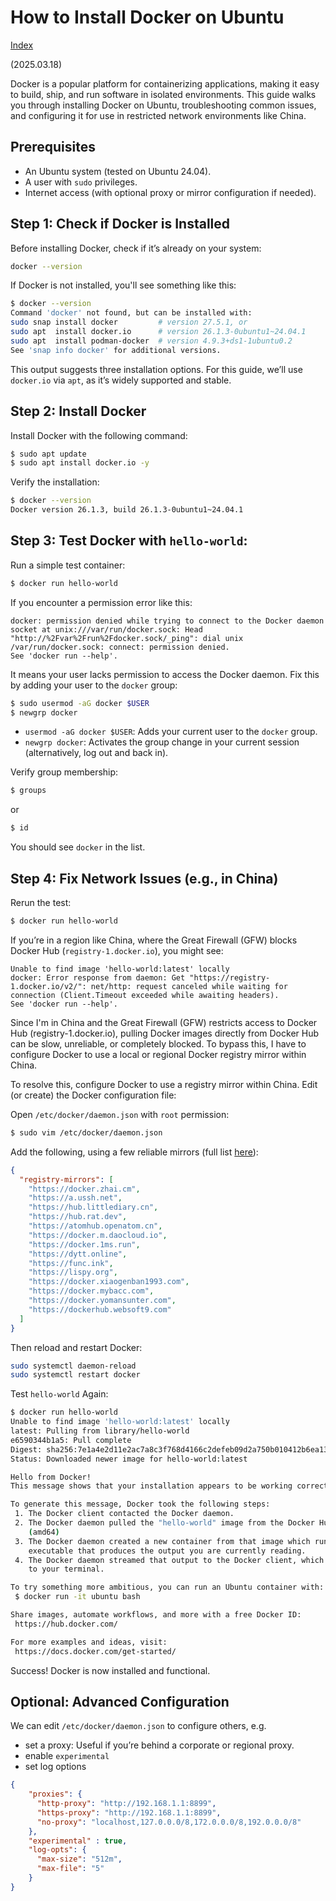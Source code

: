 # How to Install Docker on Ubuntu

[Index](index.md)

(2025.03.18)

Docker is a popular platform for containerizing applications, making it easy to build, ship, and run software in isolated environments. This guide walks you through installing Docker on Ubuntu, troubleshooting common issues, and configuring it for use in restricted network environments like China.

## Prerequisites

- An Ubuntu system (tested on Ubuntu 24.04).
- A user with `sudo` privileges.
- Internet access (with optional proxy or mirror configuration if needed).

## Step 1: Check if Docker is Installed

Before installing Docker, check if it’s already on your system:

```bash
docker --version
```

If Docker is not installed, you'll see something like this:

```bash
$ docker --version
Command 'docker' not found, but can be installed with:
sudo snap install docker         # version 27.5.1, or
sudo apt  install docker.io      # version 26.1.3-0ubuntu1~24.04.1
sudo apt  install podman-docker  # version 4.9.3+ds1-1ubuntu0.2
See 'snap info docker' for additional versions.
```

This output suggests three installation options. For this guide, we’ll use `docker.io` via `apt`, as it’s widely supported and stable.


## Step 2: Install Docker

Install Docker with the following command:

```bash
$ sudo apt update
$ sudo apt install docker.io -y
```

Verify the installation:

```bash
$ docker --version
Docker version 26.1.3, build 26.1.3-0ubuntu1~24.04.1
```

## Step 3: Test Docker with `hello-world`:

Run a simple test container:

```bash
$ docker run hello-world
```

If you encounter a permission error like this:

```plaintext
docker: permission denied while trying to connect to the Docker daemon socket at unix:///var/run/docker.sock: Head "http://%2Fvar%2Frun%2Fdocker.sock/_ping": dial unix /var/run/docker.sock: connect: permission denied.
See 'docker run --help'.
```

It means your user lacks permission to access the Docker daemon. Fix this by adding your user to the `docker` group:

```bash
$ sudo usermod -aG docker $USER
$ newgrp docker
```

- `usermod -aG docker $USER`: Adds your current user to the `docker` group.
- `newgrp docker`: Activates the group change in your current session (alternatively, log out and back in).


Verify group membership:

```bash
$ groups
```

or

```bash
$ id
```

You should see `docker` in the list.

## Step 4: Fix Network Issues (e.g., in China)

Rerun the test:

```bash
$ docker run hello-world
```

If you’re in a region like China, where the Great Firewall (GFW) blocks Docker Hub (`registry-1.docker.io`), you might see:

```plaintext
Unable to find image 'hello-world:latest' locally
docker: Error response from daemon: Get "https://registry-1.docker.io/v2/": net/http: request canceled while waiting for connection (Client.Timeout exceeded while awaiting headers).
See 'docker run --help'.
```

Since I'm in China and the Great Firewall (GFW) restricts access to Docker Hub (registry-1.docker.io), pulling Docker images directly from Docker Hub can be slow, unreliable, or completely blocked. To bypass this, I have to configure Docker to use a local or regional Docker registry mirror within China.

To resolve this, configure Docker to use a registry mirror within China. Edit (or create) the Docker configuration file:

Open `/etc/docker/daemon.json` with `root` permission:

```bash
$ sudo vim /etc/docker/daemon.json
```

Add the following, using a few reliable mirrors (full list [here](https://github.com/dongyubin/DockerHub)):

```json
{
  "registry-mirrors": [
    "https://docker.zhai.cm",
    "https://a.ussh.net",
    "https://hub.littlediary.cn",
    "https://hub.rat.dev",
    "https://atomhub.openatom.cn",
    "https://docker.m.daocloud.io",
    "https://docker.1ms.run",
    "https://dytt.online",
    "https://func.ink",
    "https://lispy.org",
    "https://docker.xiaogenban1993.com",
    "https://docker.mybacc.com",
    "https://docker.yomansunter.com",
    "https://dockerhub.websoft9.com"
  ]
}
```

Then reload and restart Docker:

```bash
sudo systemctl daemon-reload
sudo systemctl restart docker
```

Test `hello-world` Again:

```bash
$ docker run hello-world
Unable to find image 'hello-world:latest' locally
latest: Pulling from library/hello-world
e6590344b1a5: Pull complete
Digest: sha256:7e1a4e2d11e2ac7a8c3f768d4166c2defeb09d2a750b010412b6ea13de1efb19
Status: Downloaded newer image for hello-world:latest

Hello from Docker!
This message shows that your installation appears to be working correctly.

To generate this message, Docker took the following steps:
 1. The Docker client contacted the Docker daemon.
 2. The Docker daemon pulled the "hello-world" image from the Docker Hub.
    (amd64)
 3. The Docker daemon created a new container from that image which runs the
    executable that produces the output you are currently reading.
 4. The Docker daemon streamed that output to the Docker client, which sent it
    to your terminal.

To try something more ambitious, you can run an Ubuntu container with:
 $ docker run -it ubuntu bash

Share images, automate workflows, and more with a free Docker ID:
 https://hub.docker.com/

For more examples and ideas, visit:
 https://docs.docker.com/get-started/
```

Success! Docker is now installed and functional.

## Optional: Advanced Configuration

We can edit `/etc/docker/daemon.json` to configure others, e.g.

- set a proxy: Useful if you’re behind a corporate or regional proxy.
- enable `experimental`
- set log options

```json
{
    "proxies": {
      "http-proxy": "http://192.168.1.1:8899",
      "https-proxy": "http://192.168.1.1:8899",
      "no-proxy": "localhost,127.0.0.0/8,172.0.0.0/8,192.0.0.0/8"
    },
    "experimental" : true,
    "log-opts": {
      "max-size": "512m",
      "max-file": "5"
    }
}
```
